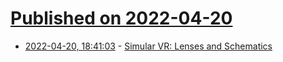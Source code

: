 # [Published on 2022-04-20](index.md)

* [2022-04-20, 18:41:03](https://news.ycombinator.com/item?id=31101156) - [Simular VR: Lenses and Schematics](https://simulavr.com/blog/lenses-and-vxr-schematics/)
